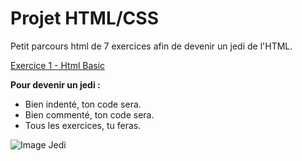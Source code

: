 # Projet HTML/CSS
Petit parcours html de 7 exercices afin de devenir un jedi de l'HTML. 

[Exercice 1 - Html Basic](Exercice-1-html-basic.md)  

**Pour devenir un jedi  :** 
* Bien indenté, ton code sera.
* Bien commenté, ton code sera.
* Tous les exercices, tu feras. 

![Image Jedi](https://assets-jpcust.jwpsrv.com/thumbs/h1ferMj9-720.jpg)
